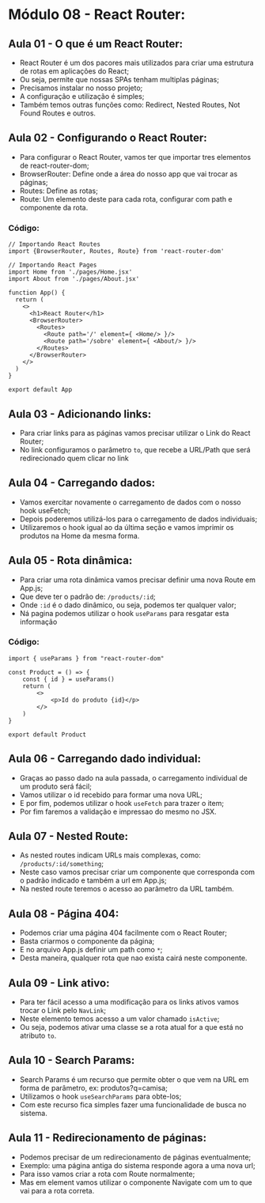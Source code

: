 # Módulo 08 - React Router:

## Aula 01 - O que é um React Router:

* React Router é um dos pacores mais utilizados para criar uma estrutura de rotas em aplicações do React;
* Ou seja, permite que nossas SPAs tenham multiplas páginas;
* Precisamos instalar no nosso projeto;
* A configuração e utilização é simples;
* Também temos outras funções como: Redirect, Nested Routes, Not Found Routes e outros.

## Aula 02 - Configurando o React Router:

* Para configurar o React Router, vamos ter que importar tres elementos de react-router-dom;
* BrowserRouter: Define onde a área do nosso app que vai trocar as páginas;
* Routes: Define as rotas;
* Route: Um elemento deste para cada rota, configurar com path e componente da rota.

### Código:
```
// Importando React Routes
import {BrowserRouter, Routes, Route} from 'react-router-dom'

// Importando React Pages
import Home from './pages/Home.jsx'
import About from './pages/About.jsx'

function App() {
  return (
    <>
      <h1>React Router</h1>
      <BrowserRouter>
        <Routes>
          <Route path='/' element={ <Home/> }/>
          <Route path='/sobre' element={ <About/> }/>
        </Routes>
      </BrowserRouter>
    </>
  )
}

export default App
```

## Aula 03 - Adicionando links:

* Para criar links para as páginas vamos precisar utilizar o Link do React Router;
* No link configuramos o parâmetro `to`, que recebe a URL/Path que será redirecionado quem clicar no link

## Aula 04 - Carregando dados:

* Vamos exercitar novamente o carregamento de dados com o nosso hook useFetch;
* Depois poderemos utilizá-los para o carregamento de dados individuais;
* Utilizaremos o hook igual ao da última seção e vamos imprimir os produtos na Home da mesma forma.

## Aula 05 - Rota dinâmica:

* Para criar uma rota dinâmica vamos precisar definir uma nova Route em App.js;
* Que deve ter o padrão de: `/products/:id`;
* Onde `:id` é o dado dinâmico, ou seja, podemos ter qualquer valor;
* Ná pagina podemos utilizar o hook `useParams` para resgatar esta informação

### Código:
```
import { useParams } from "react-router-dom"

const Product = () => {
    const { id } = useParams()
    return (
        <>
            <p>Id do produto {id}</p>
        </>
    )
}

export default Product
```

## Aula 06 - Carregando dado individual:

* Graças ao passo dado na aula passada, o carregamento individual de um produto será fácil;
* Vamos utilizar o id recebido para formar uma nova URL;
* E por fim, podemos utilizar o hook `useFetch` para trazer o item; 
* Por fim faremos a validação e impressao do mesmo no JSX.

## Aula 07 - Nested Route:

* As nested routes indicam URLs mais complexas, como: `/products/:id/something`;
* Neste caso vamos precisar criar um componente que corresponda com o padrão indicado e também a url em  App.js;
* Na nested route teremos o acesso ao parâmetro da URL também.

## Aula 08 - Página 404:

* Podemos criar uma página 404 facilmente com o React Router;
* Basta criarmos o componente da página;
* E no arquivo App.js definir um path como `*`;
* Desta maneira, qualquer rota que nao exista cairá neste componente.

## Aula 09 - Link ativo:

* Para ter fácil acesso a uma modificação para os links ativos vamos trocar o Link pelo `NavLink`;
* Neste elemento temos acesso a um valor chamado `isActive`;
* Ou seja, podemos ativar uma classe se a rota atual for a que está no atributo `to`.

## Aula 10 - Search Params:

* Search Params é um recurso que permite obter o que vem na URL em forma de parâmetro, ex: produtos?q=camisa;
* Utilizamos o hook `useSearchParams` para obte-los;
* Com este recurso fica simples fazer uma funcionalidade de busca no sistema.

## Aula 11 - Redirecionamento de páginas:

* Podemos precisar de um redirecionamento de páginas eventualmente;
* Exemplo: uma página antiga do sistema responde agora a uma nova url;
* Para isso vamos criar a rota com Route normalmente;
* Mas em element vamos utilizar o componente Navigate com um to que vai para a rota correta.

